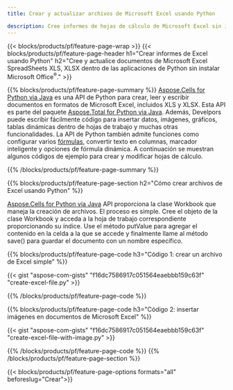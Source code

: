 ```yaml
---
title: Crear y actualizar archivos de Microsoft Excel usando Python 

description: Cree informes de hojas de cálculo de Microsoft Excel sin instalar Microsoft Office 
---
```


{{< blocks/products/pf/feature-page-wrap >}}
{{< blocks/products/pf/feature-page-header h1="Crear informes de Excel usando Python" h2="Cree y actualice documentos de Microsoft Excel SpreadSheets XLS, XLSX dentro de las aplicaciones de Python sin instalar Microsoft Office<sup>&reg;</sup>." >}}

{{% blocks/products/pf/feature-page-summary %}}
[Aspose.Cells for Python via Java](https://products.aspose.com/cells/python-java/) es una API de Python para crear, leer y escribir documentos en formatos de Microsoft Excel, incluidos XLS y XLSX. Esta API es parte del paquete [Aspose.Total for Python via Java](https://products.aspose.com/total/python-java/). Además, Develpors puede escribir fácilmente código para insertar datos, imágenes, gráficos, tablas dinámicas dentro de hojas de trabajo y muchas otras funcionalidades. La API de Python también admite funciones como configurar varios [fórmulas](https://docs.aspose.com/cells/python-java/supported-formula-functions/), convertir texto en columnas, marcador inteligente y opciones de fórmula dinámica. A continuación se muestran algunos códigos de ejemplo para crear y modificar hojas de cálculo.

{{% /blocks/products/pf/feature-page-summary  %}}

{{% blocks/products/pf/feature-page-section  h2="Cómo crear archivos de Excel usando Python" %}}

[Aspose.Cells for Python via Java](https://products.aspose.com/cells/python-java/) API proporciona la clase Workbook que maneja la creación de archivos. El proceso es simple. Cree el objeto de la clase Workbook y acceda a la hoja de trabajo correspondiente proporcionando su índice. Use el método putValue para agregar el contenido en la celda a la que se accede y finalmente llame al método save() para guardar el documento con un nombre específico.

{{% blocks/products/pf/feature-page-code h3="Código 1: crear un archivo de Excel simple" %}}

{{< gist "aspose-com-gists" "f16dc7586917c051564eaebbb159c63f" "create-excel-file.py" >}}

{{% /blocks/products/pf/feature-page-code  %}}

{{% blocks/products/pf/feature-page-code h3="Código 2: insertar imágenes en documentos de Microsoft Excel" %}}

{{< gist "aspose-com-gists" "f16dc7586917c051564eaebbb159c63f" "create-excel-file-with-image.py" >}}

{{% /blocks/products/pf/feature-page-code  %}}
{{% /blocks/products/pf/feature-page-section %}}

{{< blocks/products/pf/feature-page-options formats="all" beforeslug="Crear">}}